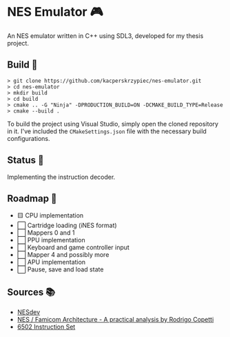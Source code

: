 # NES Emulator 🎮

An NES emulator written in C++ using SDL3, developed for my thesis project.

## Build 🔨
```
> git clone https://github.com/kacperskrzypiec/nes-emulator.git
> cd nes-emulator
> mkdir build
> cd build
> cmake .. -G "Ninja" -DPRODUCTION_BUILD=ON -DCMAKE_BUILD_TYPE=Release
> cmake --build .
```

To build the project using Visual Studio, simply open the cloned repository in it. I've included the `CMakeSettings.json` file with the necessary build configurations.

## Status 📝
Implementing the instruction decoder.

## Roadmap 🚀
- 🟨 CPU implementation
- ⬜ Cartridge loading (iNES format)
- ⬜ Mappers 0 and 1
- ⬜ PPU implementation
- ⬜ Keyboard and game controller input
- ⬜ Mapper 4 and possibly more
- ⬜ APU implementation
- ⬜ Pause, save and load state

## Sources 📚

- [NESdev](https://www.nesdev.org/wiki/NES_reference_guide)
- [NES / Famicom Architecture - A practical analysis by Rodrigo Copetti](https://www.copetti.org/writings/consoles/nes/)
- [6502 Instruction Set](https://www.masswerk.at/6502/6502_instruction_set.html)